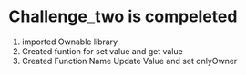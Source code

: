 # Challenge_two is compeleted 

1. imported Ownable library 
2. Created funtion for set value and get value 
3. Created Function Name Update Value and set onlyOwner
